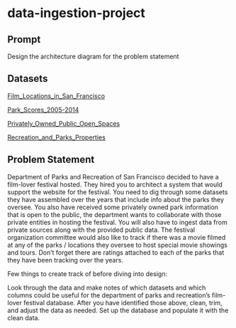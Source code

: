 data-ingestion-project
======================

## Prompt

Design the architecture diagram for the problem statement

## Datasets

[Film_Locations_in_San_Francisco](https://data.sfgov.org/Culture-and-Recreation/Film-Locations-in-San-Francisco/yitu-d5am)

[Park_Scores_2005-2014](https://data.sfgov.org/Culture-and-Recreation/Park-Scores-2005-2014/fjq8-r8ws)

[Privately_Owned_Public_Open_Spaces](https://data.sfgov.org/Culture-and-Recreation/Privately-Owned-Public-Open-Spaces/65ik-7wqd)

[Recreation_and_Parks_Properties](https://data.sfgov.org/Culture-and-Recreation/Recreation-and-Parks-Properties/gtr9-ntp6)

## Problem Statement

Department of Parks and Recreation of San Francisco decided to have a film-lover festival hosted. They hired you to architect a system that would support the website for the festival. You need to dig through some datasets they have assembled over the years that include info about the parks they oversee. You also have received some privately owned park information that is open to the public, the department wants to collaborate with those private entities in hosting the festival. You will also have to ingest data from private sources along with the provided public data. The festival organization committee would also like to track if there was a movie filmed at any of the parks / locations they oversee to host special movie showings and tours. Don’t forget there are ratings attached to each of the parks that they have been tracking over the years.

Few things to create track of before diving into design:

Look through the data and make notes of which datasets and which columns could be useful for the department of parks and recreation’s film-lover festival database.
After you have identified those above, clean, trim, and adjust the data as needed.
Set up the database and populate it with the clean data.

